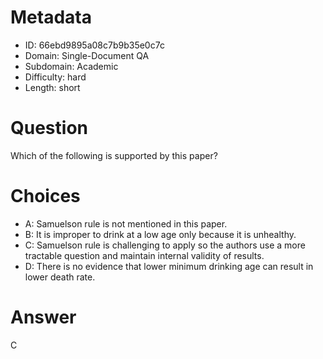 # Metadata

- ID: 66ebd9895a08c7b9b35e0c7c
- Domain: Single-Document QA
- Subdomain: Academic
- Difficulty: hard
- Length: short

# Question

Which of the following is supported by this paper?

# Choices

- A: Samuelson rule is not mentioned in this paper.
- B: It is improper to drink at a low age only because it is unhealthy.
- C: Samuelson rule is challenging to apply so the authors use a more tractable question and maintain internal validity of results.
- D: There is no evidence that lower minimum drinking age can result in lower death rate.

# Answer

C
